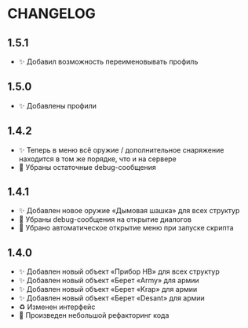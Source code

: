 # CHANGELOG

## 1.5.1

- :sparkles: Добавил возможность переименовывать профиль

## 1.5.0

- :sparkles: Добавлены профили

## 1.4.2

- :sparkles: Теперь в меню всё оружие / дополнительное снаряжение находится в том же порядке, что и на сервере
- :bug: Убраны остаточные debug-сообщения

## 1.4.1

- :sparkles: Добавлен новое оружие «Дымовая шашка» для всех структур
- :bug: Убраны debug-сообщения на открытие диалогов
- :bug: Убрано автоматическое открытие меню при запуске скрипта

## 1.4.0

- :sparkles: Добавлен новый объект «Прибор НВ» для всех структур
- :sparkles: Добавлен новый объект «Берет «Army» для армии
- :sparkles: Добавлен новый объект «Берет «Krap» для армии
- :sparkles: Добавлен новый объект «Берет «Desant» для армии
- :recycle: Изменен интерфейс
- :lipstick: Произведен небольшой рефакторинг кода
